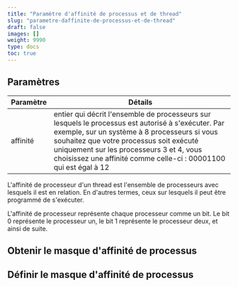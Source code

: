 ```yaml
---
title: "Paramètre d'affinité de processus et de thread"
slug: "parametre-daffinite-de-processus-et-de-thread"
draft: false
images: []
weight: 9990
type: docs
toc: true
---
```


## Paramètres
| Paramètre | Détails |
| ------ | ------ |
| affinité | entier qui décrit l'ensemble de processeurs sur lesquels le processus est autorisé à s'exécuter. Par exemple, sur un système à 8 processeurs si vous souhaitez que votre processus soit exécuté uniquement sur les processeurs 3 et 4, vous choisissez une affinité comme celle-ci : 00001100 qui est égal à 12 |

L'affinité de processeur d'un thread est l'ensemble de processeurs avec lesquels il est en relation. En d'autres termes, ceux sur lesquels il peut être programmé de s'exécuter.

L'affinité de processeur représente chaque processeur comme un bit. Le bit 0 représente le processeur un, le bit 1 représente le processeur deux, et ainsi de suite.


## Obtenir le masque d'affinité de processus


## Définir le masque d'affinité de processus


